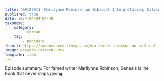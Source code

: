 ```yaml
---
title: "&#127911; Marilynne Robinson on Biblical Interpretation, Calvinist Thought, and Religion in America"
published: true
date: 2024-04-04-04-49
taxonomy:
    category:
        - stream
    tag:
        - podcasts
theurl: https://cowenconvos.libsyn.com/marilynne-robinson-on-biblical-interpretation-calvinist-thought-and-religion-in-america
image: artwork-resized.JPEG
template: item
---
```


Episode summary: For famed writer Marilynne Robinson, Genesis is the book that never stops giving.
